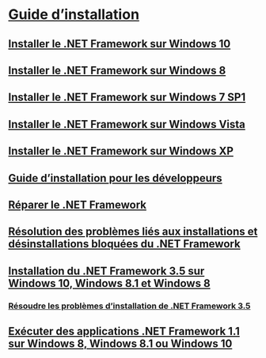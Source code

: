 # [Guide d’installation](index.md)
## [Installer le .NET Framework sur Windows 10](on-windows-10.md)
## [Installer le .NET Framework sur Windows 8](on-windows-8.md)
## [Installer le .NET Framework sur Windows 7 SP1](on-windows-7.md)
## [Installer le .NET Framework sur Windows Vista](on-windows-vista.md)
## [Installer le .NET Framework sur Windows XP](on-windows-xp.md)
## [Guide d’installation pour les développeurs](guide-for-developers.md)
## [Réparer le .NET Framework](repair.md)
## [Résolution des problèmes liés aux installations et désinstallations bloquées du .NET Framework](troubleshoot-blocked-installations-and-uninstallations.md)
## [Installation du .NET Framework 3.5 sur Windows 10, Windows 8.1 et Windows 8](dotnet-35-windows-10.md)
### [Résoudre les problèmes d’installation de .NET Framework 3.5](net-framework-3-5-on-windows-8-plus.md)
## [Exécuter des applications .NET Framework 1.1 sur Windows 8, Windows 8.1 ou Windows 10](run-net-framework-1-1-apps.md)
